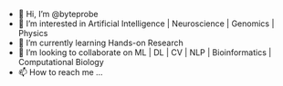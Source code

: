 - 👋 Hi, I’m @byteprobe
- 👀 I’m interested in Artificial Intelligence | Neuroscience | Genomics | Physics
- 🌱 I’m currently learning Hands-on Research
- 💞️ I’m looking to collaborate on ML | DL | CV | NLP | Bioinformatics | Computational Biology
- 📫 How to reach me ...

<!---
byteprobe/byteprobe is a ✨ special ✨ repository because its `README.md` (this file) appears on your GitHub profile.
You can click the Preview link to take a look at your changes.
--->
